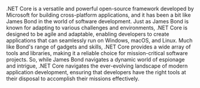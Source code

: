.NET Core is a versatile and powerful open-source framework developed by Microsoft for building cross-platform applications, and it has been a bit like James Bond in the world of software development. Just as James Bond is known for adapting to various challenges and environments, .NET Core is designed to be agile and adaptable, enabling developers to create applications that can seamlessly run on Windows, macOS, and Linux. Much like Bond's range of gadgets and skills, .NET Core provides a wide array of tools and libraries, making it a reliable choice for mission-critical software projects. So, while James Bond navigates a dynamic world of espionage and intrigue, .NET Core navigates the ever-evolving landscape of modern application development, ensuring that developers have the right tools at their disposal to accomplish their missions effectively.
